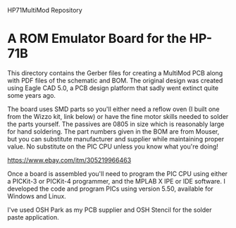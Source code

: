 HP71MultiMod Repository

# A ROM Emulator Board for the HP-71B
This directory contains the Gerber files for creating a MultiMod PCB
along with PDF files of the schematic and BOM. The original design was
created using Eagle CAD 5.0, a PCB design platform that sadly went
extinct quite some years ago.

The board uses SMD parts so you'll either need a reflow oven (I built
one from the Wizzo kit, link below) or have the fine motor skills needed to
solder the parts yourself. The passives are 0805 in size which is
reasonably large for hand soldering. The part numbers given in the BOM are
from Mouser, but you can substitute manufacturer and supplier while
maintaining proper value. No substitute on the PIC CPU unless you know what
you're doing!

https://www.ebay.com/itm/305219966463

Once a board is assembled you'll need to program the PIC CPU using either
a PICKit-3 or PICKit-4 programmer, and the MPLAB X IPE or IDE software.
I developed the code and program PICs using version 5.50, available for
Windows and Linux.

I've used OSH Park as my PCB supplier and OSH Stencil for the solder paste
application.